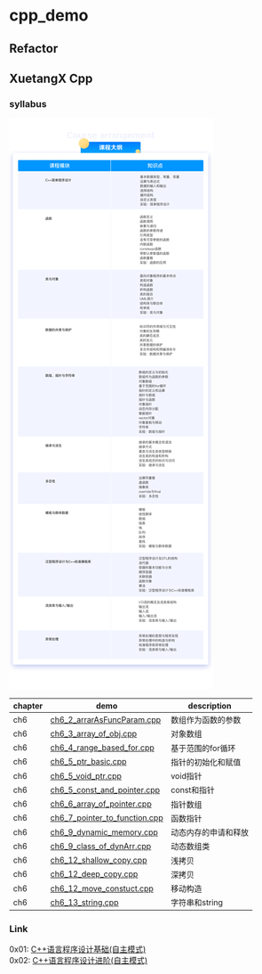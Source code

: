 # cpp_demo

## Refactor

## XuetangX Cpp

### syllabus
![cpp_syllabus](./Doc/image/syllabus.png)

| chapter | demo | description |  
| --- | --- | --- | 
|ch6|[ch6_2_arrarAsFuncParam.cpp](XuetangX/ch6/ch6_2_arrarAsFuncParam.cpp)|数组作为函数的参数|  
|ch6|[ch6_3_array_of_obj.cpp](XuetangX/ch6/ch6_3_array_of_obj.cpp)|对象数组|  
|ch6|[ch6_4_range_based_for.cpp](XuetangX/ch6/ch6_4_range_based_for.cpp)|基于范围的for循环|  
|ch6|[ch6_5_ptr_basic.cpp](XuetangX/ch6/ch6_5_ptr_basic.cpp)|指针的初始化和赋值|  
|ch6|[ch6_5_void_ptr.cpp](XuetangX/ch6/ch6_5_void_ptr.cpp)|void指针|  
|ch6|[ch6_5_const_and_pointer.cpp](XuetangX/ch6/ch6_5_const_and_pointer.cpp)|const和指针|  
|ch6|[ch6_6_array_of_pointer.cpp](XuetangX/ch6/ch6_6_array_of_pointer.cpp)|指针数组|  
|ch6|[ch6_7_pointer_to_function.cpp](XuetangX/ch6/ch6_7_pointer_to_function.cpp)|函数指针|  
|ch6|[ch6_9_dynamic_memory.cpp](XuetangX/ch6/ch6_9_dynamic_memory.cpp)|动态内存的申请和释放|  
|ch6|[ch6_9_class_of_dynArr.cpp](XuetangX/ch6/ch6_9_class_of_dynArr.cpp)|动态数组类|  
|ch6|[ch6_12_shallow_copy.cpp](XuetangX/ch6/ch6_12_shallow_copy.cpp)|浅拷贝|  
|ch6|[ch6_12_deep_copy.cpp](XuetangX/ch6/ch6_12_deep_copy.cpp)|深拷贝|  
|ch6|[ch6_12_move_constuct.cpp](XuetangX/ch6/ch6_12_move_construct.cpp)|移动构造|  
|ch6|[ch6_13_string.cpp](XuetangX/ch6/ch6_13_string.cpp)|字符串和string|  

### Link
0x01: [C++语言程序设计基础(自主模式)](http://www.xuetangx.com/courses/course-v1:TsinghuaX+00740043X_2015_T2+sp/about)  
0x02: [C++语言程序设计进阶(自主模式)](http://www.xuetangx.com/courses/course-v1:TsinghuaX+00740043_2x_2015_T2+sp/about)  